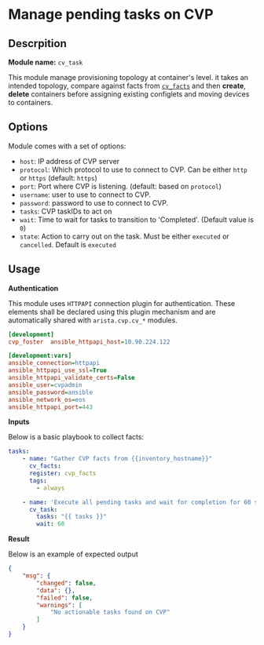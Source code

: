 # Manage pending tasks on CVP

## Descrpition

__Module name:__ `cv_task`

This module manage provisioning topology at container's level. it takes an intended topology, compare against facts from [`cv_facts`](cv_facts.md) and then __create__, __delete__ containers before assigning existing configlets and moving devices to containers.

## Options

Module comes with a set of options:

- `host`: IP address of CVP server
- `protocol`: Which protocol to use to connect to CVP. Can be either `http` or `https` (default: `https`)
- `port`: Port where CVP is listening. (default: based on `protocol`)
- `username`: user to use to connect to CVP.
- `password`: password to use to connect to CVP.
- `tasks`: CVP taskIDs to act on
- `wait`: Time to wait for tasks to transition to 'Completed'. (Default value is `0`)
- `state`: Action to carry out on the task. Must be either `executed` or `cancelled`. Default is `executed`

## Usage

__Authentication__

This module uses `HTTPAPI` connection plugin for authentication. These elements shall be declared using this plugin mechanism and are automatically shared with `arista.cvp.cv_*` modules.

```ini
[development]
cvp_foster  ansible_httpapi_host=10.90.224.122

[development:vars]
ansible_connection=httpapi
ansible_httpapi_use_ssl=True
ansible_httpapi_validate_certs=False
ansible_user=cvpadmin
ansible_password=ansible
ansible_network_os=eos
ansible_httpapi_port=443
```

__Inputs__

Below is a basic playbook to collect facts:

```yaml
tasks:
    - name: "Gather CVP facts from {{inventory_hostname}}"
      cv_facts:
      register: cvp_facts
      tags:
        - always

    - name: 'Execute all pending tasks and wait for completion for 60 seconds'
      cv_task:
        tasks: "{{ tasks }}"
        wait: 60
```

__Result__

Below is an example of expected output

```json
{
    "msg": {
        "changed": false, 
        "data": {}, 
        "failed": false, 
        "warnings": [
            "No actionable tasks found on CVP"
        ]
    }
}
```


